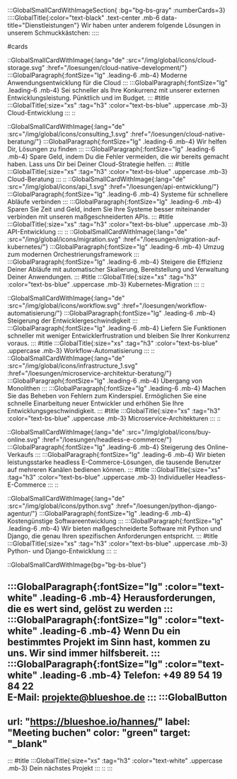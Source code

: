:::GlobalSmallCardWithImageSection{ :bg="bg-bs-gray" :numberCards=3}
::::GlobalTitle{:color="text-black" .text-center .mb-6 data-title="Dienstleistungen"}
Wir haben unter anderem folgende Lösungen in unserem Schmuckkästchen:
::::

#cards

::GlobalSmallCardWithImage{:lang="de" :src="/img/global/icons/cloud-storage.svg" :href="/loesungen/cloud-native-development/"}
:::GlobalParagraph{:fontSize="lg" .leading-6 .mb-4}
Moderne Anwendungsentwicklung für die Cloud
:::
:::GlobalParagraph{:fontSize="lg" .leading-6 .mb-4}
Sei schneller als Ihre Konkurrenz mit unserer externen Entwicklungsleistung. Pünktlich und im Budget.
:::
#title
:::GlobalTitle{:size="xs" :tag="h3" :color="text-bs-blue" .uppercase .mb-3}
Cloud-Entwicklung
:::
::

::GlobalSmallCardWithImage{:lang="de" :src="/img/global/icons/consulting_1.svg" :href="/loesungen/cloud-native-beratung/"}
:::GlobalParagraph{:fontSize="lg" .leading-6 .mb-4}
Wir helfen Dir, Lösungen zu finden
:::
:::GlobalParagraph{:fontSize="lg" .leading-6 .mb-4}
Spare Geld, indem Du die Fehler vermeiden, die wir bereits gemacht haben. Lass uns Dir bei Deiner Cloud-Strategie helfen.
:::
#title
:::GlobalTitle{:size="xs" :tag="h3" :color="text-bs-blue" .uppercase .mb-3}
Cloud-Beratung
:::
::
::GlobalSmallCardWithImage{:lang="de" :src="/img/global/icons/api_1.svg" :href="/loesungen/api-entwicklung/"}
:::GlobalParagraph{:fontSize="lg" .leading-6 .mb-4}
Systeme für schnellere Abläufe verbinden
:::
:::GlobalParagraph{:fontSize="lg" .leading-6 .mb-4}
Sparen Sie Zeit und Geld, indem Sie Ihre Systeme besser miteinander verbinden mit unseren maßgeschneiderten APIs.
:::
#title
:::GlobalTitle{:size="xs" :tag="h3" :color="text-bs-blue" .uppercase .mb-3}
API-Entwicklung
:::
::
::GlobalSmallCardWithImage{:lang="de" :src="/img/global/icons/migration.svg" :href="/loesungen/migration-auf-kubernetes/"}
:::GlobalParagraph{:fontSize="lg" .leading-6 .mb-4}
Umzug zum modernen Orchestrierungsframework
:::
:::GlobalParagraph{:fontSize="lg" .leading-6 .mb-4}
Steigere die Effizienz Deiner Abläufe mit automatischer Skalierung, Bereitstellung und Verwaltung Deiner Anwendungen.
:::
#title
:::GlobalTitle{:size="xs" :tag="h3" :color="text-bs-blue" .uppercase .mb-3}
Kubernetes-Migration
:::
::

::GlobalSmallCardWithImage{:lang="de" :src="/img/global/icons/workflow.svg" :href="/loesungen/workflow-automatisierung/"}
:::GlobalParagraph{:fontSize="lg" .leading-6 .mb-4}
Steigerung der Entwicklergeschwindigkeit
:::
:::GlobalParagraph{:fontSize="lg" .leading-6 .mb-4}
Liefern Sie Funktionen schneller mit weniger Entwicklerfrustration und bleiben Sie Ihrer Konkurrenz voraus.
:::
#title
:::GlobalTitle{:size="xs" :tag="h3" :color="text-bs-blue" .uppercase .mb-3}
Workflow-Automatisierung
:::
::
::GlobalSmallCardWithImage{:lang="de" :src="/img/global/icons/infrastructure_1.svg" :href="/loesungen/microservice-architektur-beratung/"}
:::GlobalParagraph{:fontSize="lg" .leading-6 .mb-4}
Übergang von Monolithen
:::
:::GlobalParagraph{:fontSize="lg" .leading-6 .mb-4}
Machen Sie das Beheben von Fehlern zum Kinderspiel. Ermöglichen Sie eine schnelle Einarbeitung neuer Entwickler und erhöhen Sie Ihre Entwicklungsgeschwindigkeit.
:::
#title
:::GlobalTitle{:size="xs" :tag="h3" :color="text-bs-blue" .uppercase .mb-3}
Microservice-Architekturen
:::
::

::GlobalSmallCardWithImage{:lang="de" :src="/img/global/icons/buy-online.svg" :href="/loesungen/headless-e-commerce/"}
:::GlobalParagraph{:fontSize="lg" .leading-6 .mb-4}
Steigerung des Online-Verkaufs
:::
:::GlobalParagraph{:fontSize="lg" .leading-6 .mb-4}
Wir bieten leistungsstarke headless E-Commerce-Lösungen, die tausende Benutzer auf mehreren Kanälen bedienen können.
:::
#title
:::GlobalTitle{:size="xs" :tag="h3" :color="text-bs-blue" .uppercase .mb-3}
Individueller Headless-E-Commerce
:::
::

::GlobalSmallCardWithImage{:lang="de" :src="/img/global/icons/python.svg" :href="/loesungen/python-django-agentur/"}
:::GlobalParagraph{:fontSize="lg" .leading-6 .mb-4}
Kostengünstige Softwareentwicklung
:::
:::GlobalParagraph{:fontSize="lg" .leading-6 .mb-4}
Wir bieten maßgeschneiderte Software mit Python und Django, die genau Ihren spezifischen Anforderungen entspricht.
:::
#title
:::GlobalTitle{:size="xs" :tag="h3" :color="text-bs-blue" .uppercase .mb-3}
Python- und Django-Entwicklung
:::
::

::GlobalSmallCardWithImage{bg="bg-bs-blue"}

:::GlobalParagraph{:fontSize="lg" :color="text-white" .leading-6 .mb-4}
Herausforderungen, die es wert sind, gelöst zu werden
:::
:::GlobalParagraph{:fontSize="lg" :color="text-white" .leading-6 .mb-4}
Wenn Du ein bestimmtes Projekt im Sinn hast, kommen zu uns. Wir sind immer hilfsbereit.
:::
:::GlobalParagraph{:fontSize="lg" :color="text-white" .leading-6 .mb-4}
**Telefon:** +49 89 54 19 84 22<br/>
**E-Mail:** projekte@blueshoe.de
:::
:::GlobalButton
---
url: "https://blueshoe.io/hannes/" 
label: "Meeting buchen" 
color: "green" 
target: "_blank"
---
:::
#title
:::GlobalTitle{:size="xs" :tag="h3" :color="text-white" .uppercase .mb-3}
Dein nächstes Projekt
:::
::
:::
